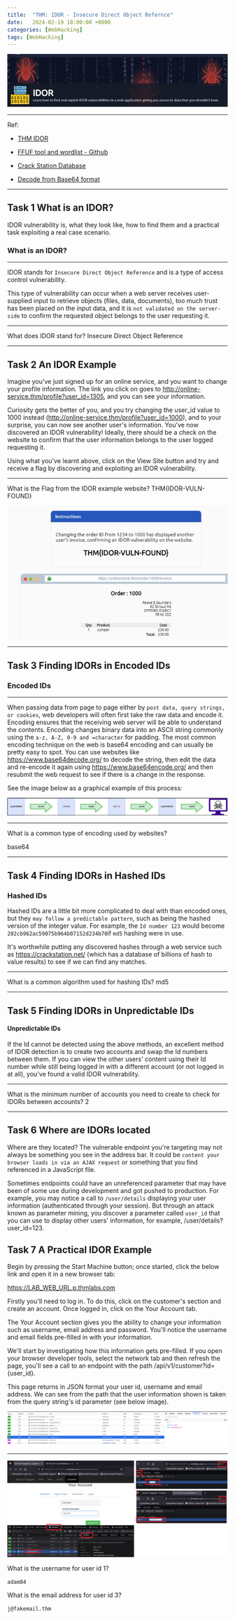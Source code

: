 ```yaml
---
title:  "THM: IDOR - Insecure Direct Object Refernce"
date:   2024-02-19 18:00:00 +0000
categories: [WebHacking]
tags: [WebHacking]
---
```


![image](/assets/img/IDOR.png)

---
Ref: 

- [THM IDOR](https://tryhackme.com/room/idor)

- [FFUF tool and wordlist - Github](https://github.com/ffuf/ffuf)

- [Crack Station Database](https://crackstation.net/)

- [Decode from Base64 format](https://www.base64decode.org/)


---
Task 1  What is an IDOR?
---

IDOR vulnerability is, what they look like, how to find them and a practical task exploiting a real case scenario.

### What is an IDOR?
---
IDOR stands for ```Insecure Direct Object Reference``` and is a type of access control vulnerability.

This type of vulnerability can occur when a web server receives user-supplied input to retrieve objects (files, data, documents), too much trust has been placed on the input data, and it is ```not validated on the server-side``` to confirm the requested object belongs to the user requesting it.

---

What does IDOR stand for?
Insecure Direct Object Reference 

---

Task 2  An IDOR Example
---

Imagine you've just signed up for an online service, and you want to change your profile information. The link you click on goes to http://online-service.thm/profile?user_id=1305, and you can see your information.

Curiosity gets the better of you, and you try changing the user_id value to 1000 instead (http://online-service.thm/profile?user_id=1000), and to your surprise, you can now see another user's information. You've now discovered an IDOR vulnerability! Ideally, there should be a check on the website to confirm that the user information belongs to the user logged requesting it.

Using what you've learnt above, click on the View Site button and try and receive a flag by discovering and exploiting an IDOR vulnerability.

---

What is the Flag from the IDOR example website?
THM{IDOR-VULN-FOUND}

![image](/assets/img/IDOR01.png)

---

Task 3  Finding IDORs in Encoded IDs
---
### Encoded IDs
---
When passing data from page to page either by ```post data, query strings, or cookies```, web developers will often first take the raw data and encode it. Encoding ensures that the receiving web server will be able to understand the contents. Encoding changes binary data into an ASCII string commonly using the ```a-z, A-Z, 0-9 and =character``` for padding. The most common encoding technique on the web is base64 encoding and can usually be pretty easy to spot. You can use websites like https://www.base64decode.org/ to decode the string, then edit the data and re-encode it again using https://www.base64encode.org/ and then resubmit the web request to see if there is a change in the response.

See the image below as a graphical example of this process:

![image](/assets/img/IDOR02.png)

---

What is a common type of encoding used by websites? 

base64

---

Task 4  Finding IDORs in Hashed IDs
---
### Hashed IDs

Hashed IDs are a little bit more complicated to deal with than encoded ones, but they ```may follow a predictable pattern```, such as being the hashed version of the integer value. For example, the ```Id number 123``` would become ```202cb962ac59075b964b07152d234b70```if ```md5``` hashing were in use.



It's worthwhile putting any discovered hashes through a web service such as https://crackstation.net/ (which has a database of billions of hash to value results) to see if we can find any matches.

---


What is a common algorithm used for hashing IDs?
md5

---

Task 5  Finding IDORs in Unpredictable IDs
---
#### Unpredictable IDs
If the Id cannot be detected using the above methods, an excellent method of IDOR detection is to create two accounts and swap the Id numbers between them. If you can view the other users' content using their Id number while still being logged in with a different account (or not logged in at all), you've found a valid IDOR vulnerability.

---

What is the minimum number of accounts you need to create to check for IDORs between accounts?
2

---

Task 6  Where are IDORs located
---
Where are they located?
The vulnerable endpoint you're targeting may not always be something you see in the address bar. It could be ```content your browser loads in via an AJAX request``` or something that you find referenced in a JavaScript file. 



Sometimes endpoints could have an unreferenced parameter that may have been of some use during development and got pushed to production. For example, you may notice a call to ```/user/details``` displaying your user information (authenticated through your session). But through an attack known as parameter mining, you discover a parameter called ```user_id``` that you can use to display other users' information, for example, /user/details?user_id=123.

Task 7  A Practical IDOR Example
---

Begin by pressing the Start Machine button; once started, click the below link and open it in a new browser tab:



https://LAB_WEB_URL.p.thmlabs.com



Firstly you'll need to log in. To do this, click on the customer's section and create an account. Once logged in, click on the Your Account tab. 



The Your Account section gives you the ability to change your information such as username, email address and password. You'll notice the username and email fields pre-filled in with your information.  



We'll start by investigating how this information gets pre-filled. If you open your browser developer tools, select the network tab and then refresh the page, you'll see a call to an endpoint with the path /api/v1/customer?id={user_id}.



This page returns in JSON format your user id, username and email address. We can see from the path that the user information shown is taken from the query string's id parameter (see below image).

![image](/assets/img/IDOR03.png)

---

![image](/assets/img/IDOR04.png)


What is the username for user id 1?
```
adam84
```
What is the email address for user id 3?
```
j@fakemail.thm
```